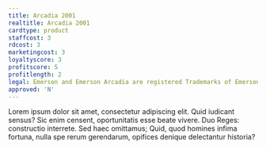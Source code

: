 ```yaml
---
title: Arcadia 2001
realtitle: Arcadia 2001
cardtype: product
staffcost: 3
rdcost: 3
marketingcost: 3
loyaltyscore: 3
profitscore: 5
profitlength: 2
legal: Emerson and Emerson Arcadia are registered Trademarks of Emerson Radio Corporation
approved: 'N'
---
```


Lorem ipsum dolor sit amet, consectetur adipiscing elit. Quid iudicant sensus? Sic enim censent, oportunitatis esse beate vivere. Duo Reges: constructio interrete. Sed haec omittamus; Quid, quod homines infima fortuna, nulla spe rerum gerendarum, opifices denique delectantur historia?

